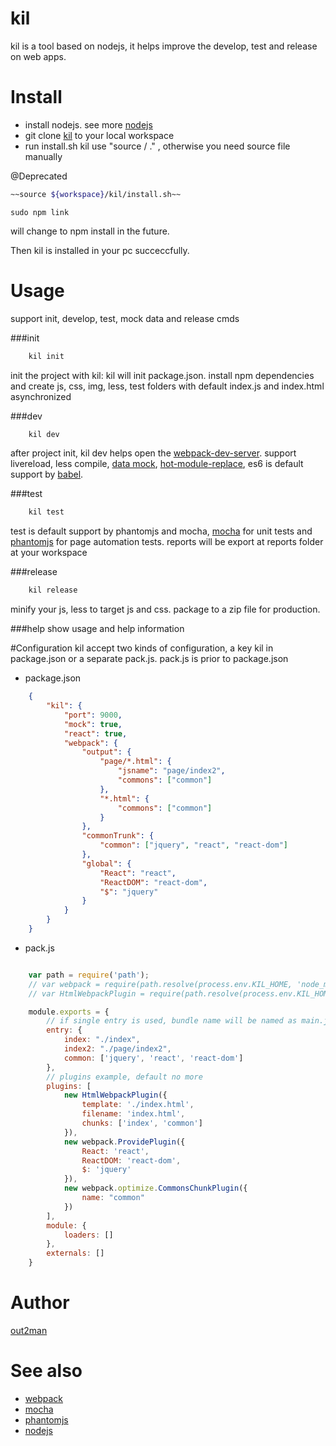# kil
kil is a tool based on nodejs, it helps improve the develop, test and release on web apps.

# Install
*  install nodejs. see more [nodejs](https://nodejs.org)
*  git clone [kil](https://github.com/lovelypig5/kil.git) to your local workspace
*  run install.sh kil use "source / ." , otherwise you need source file manually

@Deprecated
```bash
~~source ${workspace}/kil/install.sh~~
```
```node
sudo npm link
```
will change to npm install in the future.


Then kil is installed in your pc succeccfully.

# Usage
  support init, develop, test, mock data and release cmds

###init
```javascript
    kil init
```
init the project with kil:
kil will init package.json. install npm dependencies and create js, css, img, less, test folders with default index.js and index.html asynchronized

###dev
```javascript
    kil dev
```
after project init, kil dev helps open the [webpack-dev-server](https://webpack.github.io/docs/webpack-dev-server.html).
support livereload, less compile, [data mock](https://github.com/nuysoft/Mock), [hot-module-replace](https://webpack.github.io/docs/hot-module-replacement.html), es6 is default support by [babel](https://babeljs.io/).

###test
```javascript
    kil test
```
test is default support by phantomjs and mocha, [mocha](https://mochajs.org/) for unit tests and [phantomjs](http://phantomjs.org/) for page automation tests.
reports will be export at reports folder at your workspace

###release
```javascript
    kil release
```
minify your js, less to target js and css. package to a zip file for production.

###help
show usage and help information

#Configuration
kil accept two kinds of configuration, a key kil in package.json or a separate pack.js. pack.js is prior to package.json

* package.json

```json
    {
        "kil": {
            "port": 9000,
            "mock": true,
            "react": true,
            "webpack": {
                "output": {
                    "page/*.html": {
                        "jsname": "page/index2",
                        "commons": ["common"]
                    },
                    "*.html": {
                        "commons": ["common"]
                    }
                },
                "commonTrunk": {
                    "common": ["jquery", "react", "react-dom"]
                },
                "global": {
                    "React": "react",
                    "ReactDOM": "react-dom",
                    "$": "jquery"
                }
            }
        }
    }
```

* pack.js

```javascript

    var path = require('path');
    // var webpack = require(path.resolve(process.env.KIL_HOME, 'node_modules', 'webpack'));
    // var HtmlWebpackPlugin = require(path.resolve(process.env.KIL_HOME, 'node_modules', 'html-webpack-plugin'));

    module.exports = {
        // if single entry is used, bundle name will be named as main.js
        entry: {
            index: "./index",
            index2: "./page/index2",
            common: ['jquery', 'react', 'react-dom']
        },
        // plugins example, default no more
        plugins: [
            new HtmlWebpackPlugin({
                template: './index.html',
                filename: 'index.html',
                chunks: ['index', 'common']
            }),
            new webpack.ProvidePlugin({
                React: 'react',
                ReactDOM: 'react-dom',
                $: 'jquery'
            }),
            new webpack.optimize.CommonsChunkPlugin({
                name: "common"
            })
        ],
        module: {
            loaders: []
        },
        externals: []
    }

```

# Author
[out2man](http:/www.out2man.com)

# See also
* [webpack](https://webpack.github.io/)
* [mocha](https://mochajs.org/)
* [phantomjs](http://phantomjs.org/)
* [nodejs](https://nodejs.org)